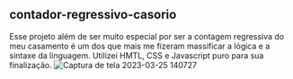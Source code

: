 ## contador-regressivo-casorio
Esse projeto além de ser muito especial por ser a contagem regressiva do meu casamento é um dos que mais me fizeram massificar a lógica e a sintaxe da linguagem.  Utilizei HMTL, CSS e Javascript puro para sua finalização.
![Captura de tela 2023-03-25 140727](https://user-images.githubusercontent.com/105068717/227732014-804c9162-3e50-4dac-b10a-d8db6e0c38e9.png)
